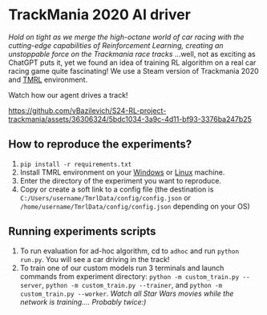 # TrackMania 2020 AI driver
*Hold on tight as we merge the high-octane world of car racing with the cutting-edge capabilities of Reinforcement Learning, creating an unstoppable force on the Trackmania race tracks*
...well, not as exciting as ChatGPT puts it, yet we found an idea of training RL algorithm on a real car racing game quite fascinating! We use a Steam version of Trackmania 2020 and [TMRL](https://github.com/trackmania-rl/tmrl) environment.

Watch how our agent drives a track!

https://github.com/vBazilevich/S24-RL-project-trackmania/assets/36306324/5bdc1034-3a9c-4d11-bf93-3376ba247b25



## How to reproduce the experiments?
1.  `pip install -r requirements.txt`
2.  Install TMRL environment on your [Windows](https://github.com/trackmania-rl/tmrl/blob/master/readme/Install.md) or [Linux](https://github.com/trackmania-rl/tmrl/blob/master/readme/install_linux.md) machine.
3.  Enter the directory of the experiment you want to reproduce.
4.  Copy or create a soft link to a config file (the destination is `C:/Users/username/TmrlData/config/config.json` or `/home/username/TmrlData/config/config.json` depending on your OS)

## Running experiments scripts
1. To run evaluation for ad-hoc algorithm, cd to `adhoc` and run `python run.py`. You will see a car driving in the track!
2. To train one of our custom models run 3 terminals and launch commands from experiment directory: `python -m custom_train.py --server`, `python -m custom_train.py --trainer`, and `python -m custom_train.py --worker`. *Watch all Star Wars movies while the network is training.... Probably twice:)*
